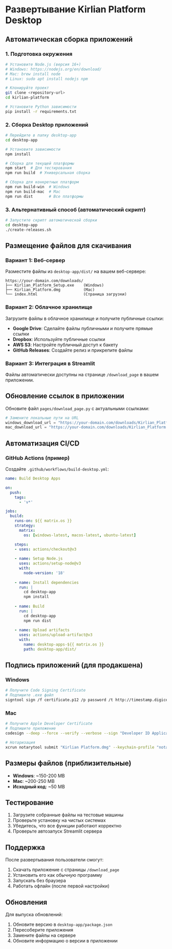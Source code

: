 # Развертывание Kirlian Platform Desktop

## Автоматическая сборка приложений

### 1. Подготовка окружения

```bash
# Установите Node.js (версия 16+)
# Windows: https://nodejs.org/en/download/
# Mac: brew install node
# Linux: sudo apt install nodejs npm

# Клонируйте проект
git clone <repository-url>
cd kirlian-platform

# Установите Python зависимости
pip install -r requirements.txt
```

### 2. Сборка Desktop приложений

```bash
# Перейдите в папку desktop-app
cd desktop-app

# Установите зависимости
npm install

# Сборка для текущей платформы
npm start  # Для тестирования
npm run build  # Универсальная сборка

# Сборка для конкретных платформ
npm run build-win  # Windows
npm run build-mac  # Mac
npm run dist       # Все платформы
```

### 3. Альтернативный способ (автоматический скрипт)

```bash
# Запустите скрипт автоматической сборки
cd desktop-app
./create-releases.sh
```

## Размещение файлов для скачивания

### Вариант 1: Веб-сервер

Разместите файлы из `desktop-app/dist/` на вашем веб-сервере:

```
https://your-domain.com/downloads/
├── Kirlian_Platform_Setup.exe    (Windows)
├── Kirlian_Platform.dmg          (Mac)
└── index.html                    (Страница загрузки)
```

### Вариант 2: Облачное хранилище

Загрузите файлы в облачное хранилище и получите публичные ссылки:

- **Google Drive**: Сделайте файлы публичными и получите прямые ссылки
- **Dropbox**: Используйте публичные ссылки
- **AWS S3**: Настройте публичный доступ к бакету
- **GitHub Releases**: Создайте релиз и прикрепите файлы

### Вариант 3: Интеграция в Streamlit

Файлы автоматически доступны на странице `/download_page` в вашем приложении.

## Обновление ссылок в приложении

Обновите файл `pages/download_page.py` с актуальными ссылками:

```python
# Замените локальные пути на URL
windows_download_url = "https://your-domain.com/downloads/Kirlian_Platform_Setup.exe"
mac_download_url = "https://your-domain.com/downloads/Kirlian_Platform.dmg"
```

## Автоматизация CI/CD

### GitHub Actions (пример)

Создайте `.github/workflows/build-desktop.yml`:

```yaml
name: Build Desktop Apps

on:
  push:
    tags:
      - 'v*'

jobs:
  build:
    runs-on: ${{ matrix.os }}
    strategy:
      matrix:
        os: [windows-latest, macos-latest, ubuntu-latest]

    steps:
    - uses: actions/checkout@v3
    
    - name: Setup Node.js
      uses: actions/setup-node@v3
      with:
        node-version: '18'
        
    - name: Install dependencies
      run: |
        cd desktop-app
        npm install
        
    - name: Build
      run: |
        cd desktop-app
        npm run dist
        
    - name: Upload artifacts
      uses: actions/upload-artifact@v3
      with:
        name: desktop-apps-${{ matrix.os }}
        path: desktop-app/dist/
```

## Подпись приложений (для продакшена)

### Windows
```bash
# Получите Code Signing Certificate
# Подпишите .exe файл
signtool sign /f certificate.p12 /p password /t http://timestamp.digicert.com "Kirlian Platform Setup.exe"
```

### Mac
```bash
# Получите Apple Developer Certificate
# Подпишите приложение
codesign --deep --force --verify --verbose --sign "Developer ID Application: Your Name" "Kirlian Platform.app"

# Нотаризация
xcrun notarytool submit "Kirlian Platform.dmg" --keychain-profile "notarytool-profile" --wait
```

## Размеры файлов (приблизительные)

- **Windows**: ~150-200 MB
- **Mac**: ~200-250 MB
- **Исходный код**: ~50 MB

## Тестирование

1. Загрузите собранные файлы на тестовые машины
2. Проверьте установку на чистых системах
3. Убедитесь, что все функции работают корректно
4. Проверьте автозапуск Streamlit сервера

## Поддержка

После развертывания пользователи смогут:

1. Скачать приложение с страницы `/download_page`
2. Установить его как обычную программу
3. Запускать без браузера
4. Работать офлайн (после первой настройки)

## Обновления

Для выпуска обновлений:

1. Обновите версию в `desktop-app/package.json`
2. Пересоберите приложения
3. Замените файлы на сервере
4. Обновите информацию о версии в приложении